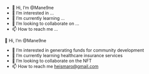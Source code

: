- 👋 Hi, I’m @Mane9ne
- 👀 I’m interested in ...
- 🌱 I’m currently learning ...
- 💞️ I’m looking to collaborate on ...
- 📫 How to reach me ...

<!---
Mane9ne/Mane9ne is a ✨ special ✨ repository because its `README.md` (this file) appears on your GitHub profile.
You can click the Preview link to take a look at your changes.
--->
 👋 Hi, I’m @Mane9ne
- 👀 I’m interested in generating funds for community development
- 🌱 I’m currently learning healthcare insurance services
- 💞️ I’m looking to collaborate on the NFT 
- 📫 How to reach me heismaro@gmail.com
